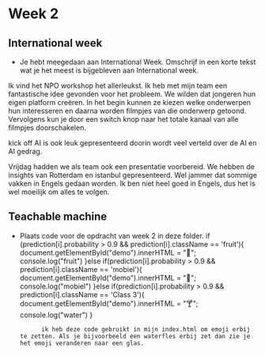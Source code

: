 # Week 2

## International week

- Je hebt meegedaan aan International Week. Omschrijf in een korte tekst wat je het meest is bijgebleven aan International week.

Ik vind het NPO workshop het allerleukst. Ik heb met mijn team een fantastische idee gevonden voor het probleem. We wilden dat jongeren hun eigen platform creëren. In het begin kunnen ze kiezen welke onderwerpen hun interesseren en daarna worden filmpjes van die onderwerp getoond. Vervolgens kun je door een switch knop naar het totale kanaal van alle filmpjes doorschakelen.

kick off AI is ook leuk gepresenteerd doorin wordt veel verteld over de AI en AI gedrag. 

Vrijdag hadden we als team ook een presentatie voorbereid. We hebben de insights van Rotterdam en istanbul gepresenteerd. Wel jammer dat sommige vakken in Engels gedaan worden. Ik ben niet heel goed in Engels, dus het is wel moeilijk om alles te volgen.


## Teachable machine

- Plaats code voor de opdracht van week 2 in deze folder. 
            if (prediction[i].probability > 0.9 && prediction[i].className == 'fruit'){
            document.getElementById("demo").innerHTML = "🍊";
            console.log("fruit")
            }else if(prediction[i].probability > 0.9 && prediction[i].className == 'mobiel'){
            document.getElementById("demo").innerHTML = "📱";
            console.log("mobiel")
            }else if(prediction[i].probability > 0.9 && prediction[i].className == 'Class 3'){
            document.getElementById("demo").innerHTML = "🍸";
            console.log("water")
            }

            ik heb deze code gebruikt in mijn index.html om emoji erbij te zetten. Als je bijvoorbeeld een waterfles erbij zet dan zie je het emoji veranderen naar een glas. 